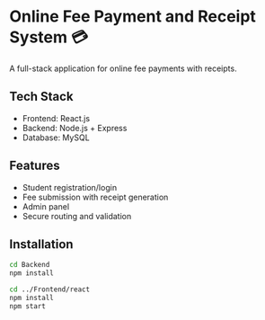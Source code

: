 # Online Fee Payment and Receipt System 💳

A full-stack application for online fee payments with receipts.

## Tech Stack
- Frontend: React.js
- Backend: Node.js + Express
- Database: MySQL

## Features
- Student registration/login
- Fee submission with receipt generation
- Admin panel
- Secure routing and validation

## Installation
```bash
cd Backend
npm install

cd ../Frontend/react
npm install
npm start
